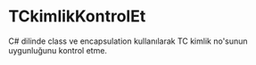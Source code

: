# TCkimlikKontrolEt
C# dilinde class ve encapsulation kullanılarak TC kimlik no'sunun uygunluğunu kontrol etme.

